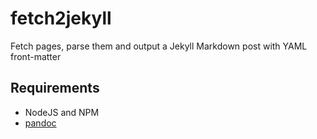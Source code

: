 fetch2jekyll
============

Fetch pages, parse them and output a Jekyll Markdown post with YAML front-matter

Requirements
------------

- NodeJS and NPM
- [pandoc](http://johnmacfarlane.net/pandoc/installing.html)
